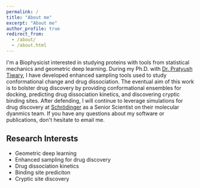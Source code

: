```yaml
---
permalink: /
title: "About me"
excerpt: "About me"
author_profile: true
redirect_from: 
  - /about/
  - /about.html
---
```


I'm a Biophysicist interested in studying proteins with tools from statistical mechanics and geometric deep learning. During my Ph.D. with [Dr. Pratyush Tiwary](https://sites.google.com/site/pratyushtiwary/),  I have developed enhanced sampling tools used to study conformational change and drug dissociation. The eventual aim of this work is to bolster drug discovery by providing conformational ensembles for docking, predicting drug dissociation kinetics, and discovering cryptic binding sites. After defending, I will continue to leverage simulations for drug discovery at [Schrödinger](https://www.schrodinger.com/) as a Senior Scientist on their molecular dyanmics team. If you have any questions about my software or publications, don't hesitate to email me.

## Research Interests
- Geometric deep learning
- Enhanced sampling for drug discovery
- Drug dissociation kinetics
- Binding site prediciton
- Cryptic site discovery
